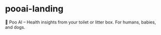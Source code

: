 # pooai-landing
💩 Poo AI – Health insights from your toilet or litter box. For humans, babies, and dogs.
